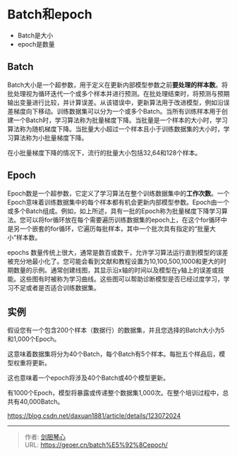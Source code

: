 # Batch和epoch

<script type="text/javascript" src="/js/src/bai.js"></script>

- Batch是大小
- epoch是数量

## Batch
Batch大小是一个超参数，用于定义在更新内部模型参数之前**要处理的样本数**。将批处理视为循环迭代一个或多个样本并进行预测。在批处理结束时，将预测与预期输出变量进行比较，并计算误差。从该错误中，更新算法用于改进模型，例如沿误差梯度向下移动。训练数据集可以分为一个或多个Batch。当所有训练样本用于创建一个Batch时，学习算法称为批量梯度下降。当批量是一个样本的大小时，学习算法称为随机梯度下降。当批量大小超过一个样本且小于训练数据集的大小时，学习算法称为小批量梯度下降。

在小批量梯度下降的情况下，流行的批量大小包括32,64和128个样本。

## Epoch
Epoch数是一个超参数，它定义了学习算法在整个训练数据集中的**工作次数**。一个Epoch意味着训练数据集中的每个样本都有机会更新内部模型参数。Epoch由一个或多个Batch组成。例如，如上所述，具有一批的Epoch称为批量梯度下降学习算法。您可以将for循环放在每个需要遍历训练数据集的epoch上，在这个for循环中是另一个嵌套的for循环，它遍历每批样本，其中一个批次具有指定的“批量大小”样本数。

epochs 数量传统上很大，通常是数百或数千，允许学习算法运行直到模型的误差被充分地最小化了。您可能会看到文献和教程设置为10,100,500,1000和更大的时期数量的示例。通常创建线图，其显示沿x轴的时间以及模型在y轴上的误差或技能。这些图有时被称为学习曲线。这些图可以帮助诊断模型是否已经过度学习，学习不足或者是否适合训练数据集。


## 实例

假设您有一个包含200个样本（数据行）的数据集，并且您选择的Batch大小为5和1,000个Epoch。

这意味着数据集将分为40个Batch，每个Batch有5个样本。每批五个样品后，模型权重将更新。

这也意味着一个epoch将涉及40个Batch或40个模型更新。

有1000个Epoch，模型将暴露或传递整个数据集1,000次。在整个培训过程中，总共有40,000Batch。



https://blog.csdn.net/daxuan1881/article/details/123072024



---

> 作者: [剑胆琴心](http://geoer.cn)  
> URL: https://geoer.cn/batch%E5%92%8Cepoch/  

